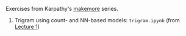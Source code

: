 Exercises from Karpathy's [makemore](https://github.com/karpathy/makemore) series.

1. Trigram using count- and NN-based models: `trigram.ipynb` (from [Lecture 1](https://github.com/karpathy/nn-zero-to-hero/tree/master/lectures/makemore))
